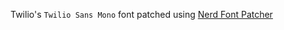 Twilio's `Twilio Sans Mono` font patched using [Nerd Font Patcher](https://github.com/ryanoasis/nerd-fonts/blob/master/font-patcher)
